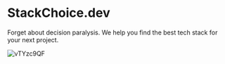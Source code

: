 # StackChoice.dev

Forget about decision paralysis. We help you find the best tech stack for your next project.

![vTYzc9QF](https://github.com/user-attachments/assets/e4b4e3cd-e98a-4715-8952-e568247a528e)
